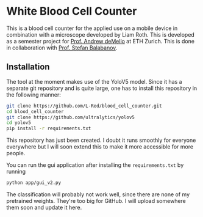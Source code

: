 # White Blood Cell Counter

This is a blood cell counter for the applied use on a mobile device in combination with a microscope developed by Liam Roth. 
This is developed as a semester project for [Prof. Andrew deMello](https://www.demellogroup.ethz.ch/andrew-demello) at ETH Zurich. This is done in collaboration with [Prof. Stefan Balabanov](https://www.usz.ch/team/stefan-balabanov/).

## Installation

The tool at the moment makes use of the YoloV5 model. Since it has a separate git repository and is quite large, one has to 
install this repository in the following manner:

```bash
git clone https://github.com/L-Red/blood_cell_counter.git
cd blood_cell_counter
git clone https://github.com/ultralytics/yolov5
cd yolov5
pip install -r requirements.txt
```

This repository has just been created. I doubt it runs smoothly for everyone everywhere but I will soon extend this to make it more accessible for more people.

You can run the gui application after installing the `requirements.txt` by running

```bash
python app/gui_v2.py
```

The classification will probably not work well, since there are none of my pretrained weights. They're too big for GitHub. I will upload somewhere them soon and update it here.
